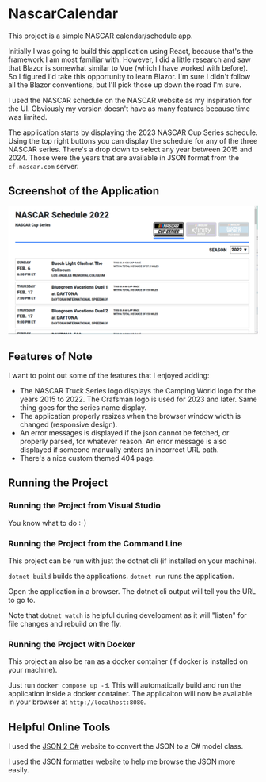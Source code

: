 # NascarCalendar
This project is a simple NASCAR calendar/schedule app.

Initially I was going to build this application using React, because that's the framework I am
most familiar with. However, I did a little research and saw that Blazor is somewhat similar to
Vue (which I have worked with before). So I figured I'd take this opportunity to learn Blazor. I'm sure I didn't follow all the Blazor conventions, but I'll pick those up down the road I'm sure.

I used the NASCAR schedule on the NASCAR website as my inspiration for the UI. Obviously my version doesn't have as many features because time was limited.

The application starts by displaying the 2023 NASCAR Cup Series schedule. Using the top right buttons you can display the schedule for any of the three NASCAR series. There's a drop down to
select any year between 2015 and 2024. Those were the years that are available in JSON format from the `cf.nascar.com` server.

## Screenshot of the Application
![Application Screenshot](screenshot.png)

## Features of Note
I want to point out some of the features that I enjoyed adding:
- The NASCAR Truck Series logo displays the Camping World logo for the years 2015 to 2022. The Crafsman logo is used for 2023 and later. Same thing goes for the series name display.
- The application properly resizes when the browser window width is changed (responsive design).
- An error messages is displayed if the json cannot be fetched, or properly parsed, for whatever reason. An error message is also displayed if someone manually enters an incorrect URL path.
- There's a nice custom themed 404 page.

## Running the Project

### Running the Project from Visual Studio
You know what to do :-)

### Running the Project from the Command Line
This project can be run with just the dotnet cli (if installed on your machine).

`dotnet build` builds the applications.
`dotnet run` runs the application.

Open the application in a browser. The dotnet cli output will tell you the URL to go to.

Note that `dotnet watch` is helpful during development as it will "listen" for file changes and rebuild on the fly.

### Running the Project with Docker
This project an also be ran as a docker container (if docker is installed on your machine).

Just run `docker compose up -d`. This will automatically build and run the application inside a
docker container. The applicaiton will now be available in your browser at `http://localhost:8080`.

## Helpful Online Tools
I used the [JSON 2 C#](https://json2csharp.com/) website to convert the JSON to a C# model class.

I used the [JSON formatter](https://jsonformatter.org/json-parser) website to help me browse the JSON more easily.

